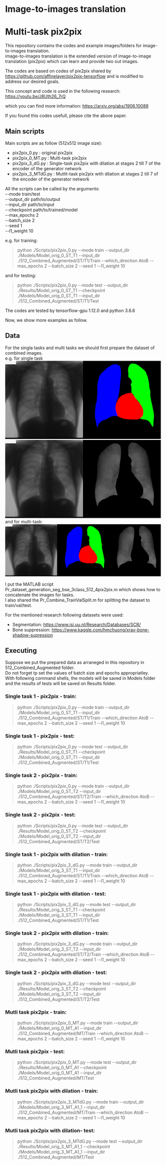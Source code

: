 # Image-to-images translation
# Multi-task pix2pix

This repository contains the codes and example images/folders for image-to-images translation. <br>
image-to-images translation is the extended version of image-to-image translation (pix2pix) which can learn and provide two out images. <br>

The codes are based on codes of pix2pix shared by https://github.com/affinelayer/pix2pix-tensorflow and is modified to address our desired goals.

This concept and code is used in the following research:<br>
https://youtu.be/J8Uth26_7rQ <br>


which you can find more information:
https://arxiv.org/abs/1906.10089

If you found this codes usefull, please cite the above paper.


## Main scripts
Main scripts are as follow (512x512 image size):

- pix2pix_0.py : original pix2pix 
- pix2pix_0_MT.py : Multi-task pix2pix 
- pix2pix_3_dG.py : Single-task pix2pix with dilation at stages 2 till 7 of the encoder of the generator network
- pix2pix_3_MTdG.py : Mutlit-task pix2pix with dilation at stages 2 till 7 of the encoder of the generator network

All the scripts can be called by the arguments: <br>
--mode   train/test  <br>
--output_dir   path/to/output  <br>
--input_dir   path/to/input  <br>
--checkpoint    path/to/trained/model  <br>
--max_epochs   2  <br>
--batch_size   2 <br>
--seed   1 <br>
--l1_weight   10 <br>

e.g. 
for training: <br>
> python ./Scripts/pix2pix_0.py --mode train  --output_dir ./Models/Model_orig_0_ST_T1  --input_dir ./512_Combined_Augmented/ST/T1/Train --which_direction AtoB --max_epochs 2 --batch_size 2 --seed 1 --l1_weight 10 

and for testing: <br>
> python ./Scripts/pix2pix_0.py --mode test --output_dir ./Results/Model_orig_0_ST_T1 --checkpoint ./Models/Model_orig_0_ST_T1 --input_dir ./512_Combined_Augmented/ST/T1/Test 

The codes are tested by tensorflow-gpu 1.12.0 and python 3.6.6


Now, we show more examples as follow.

## Data

For the singla tasks and multi tasks we should first prepare the dataset of combined images.<br>
e.g. for single task <br>
![Alt text](./512_Combined_Augmented/ST/T1/Val/JPCLN001.png?raw=true "Title") <br>
![Alt text](./512_Combined_Augmented/ST/T2/Val/JPCLN001.png?raw=true "Title")
and for multi-task: <br>
![Alt text](./512_Combined_Augmented/MT/Val/JPCLN001.png?raw=true "Title")

I put the MATLAB script Pr_dataset_generation_seg_bse_3class_512_4pix2pix.m which shows how to concatenate the images for tasks. <br>
I also shared the Pr_Combine_TrainValSplit.m for splitting the dataset to train/val/test.

For the mentioned research following datasets were used:
- Segmentation: https://www.isi.uu.nl/Research/Databases/SCR/
- Bone suppression: https://www.kaggle.com/hmchuong/xray-bone-shadow-supression

## Executing

Suppose we put the prepared data as arraneged in this repository in 512_Combined_Augmented folder.<br>
Do not forget tp set the values of batch size and epochs appropriatley.<br>
With following command shells, the models will be saved in Models folder and the results of tests will be saved on Results folder.<br>

### Single task 1 - pix2pix - train:
> python ./Scripts/pix2pix_0.py --mode train  --output_dir ./Models/Model_orig_0_ST_T1  --input_dir ./512_Combined_Augmented/ST/T1/Train --which_direction AtoB --max_epochs 2 --batch_size 2 --seed 1 --l1_weight 10
### Single task 1 - pix2pix - test:
> python ./Scripts/pix2pix_0.py --mode test --output_dir ./Results/Model_orig_0_ST_T1 --checkpoint ./Models/Model_orig_0_ST_T1 --input_dir ./512_Combined_Augmented/ST/T1/Test 
### Single task 2 - pix2pix - train:
> python ./Scripts/pix2pix_0.py --mode train  --output_dir ./Models/Model_orig_0_ST_T2  --input_dir ./512_Combined_Augmented/ST/T2/Train --which_direction AtoB --max_epochs 2 --batch_size 2 --seed 1 --l1_weight 10
### Single task 2 - pix2pix - test:
> python ./Scripts/pix2pix_0.py --mode test --output_dir ./Results/Model_orig_0_ST_T2 --checkpoint ./Models/Model_orig_0_ST_T2 --input_dir ./512_Combined_Augmented/ST/T2/Test 
### Single task 1 - pix2pix with dilation - train:
> python ./Scripts/pix2pix_3_dG.py --mode train  --output_dir ./Models/Model_orig_3_ST_T1  --input_dir ./512_Combined_Augmented/ST/T1/Train --which_direction AtoB --max_epochs 2 --batch_size 2 --seed 1 --l1_weight 10
### Single task 1 - pix2pix with dilation - test:
> python ./Scripts/pix2pix_3_dG.py --mode test --output_dir ./Results/Model_orig_3_ST_T1 --checkpoint ./Models/Model_orig_3_ST_T1 --input_dir ./512_Combined_Augmented/ST/T1/Test 
### Single task 2 - pix2pix with dilation - train:
> python ./Scripts/pix2pix_3_dG.py --mode train  --output_dir ./Models/Model_orig_3_ST_T2  --input_dir ./512_Combined_Augmented/ST/T2/Train --which_direction AtoB --max_epochs 2 --batch_size 2 --seed 1 --l1_weight 10
### Single task 2 - pix2pix with dilation - test:
> python ./Scripts/pix2pix_3_dG.py --mode test --output_dir ./Results/Model_orig_3_ST_T2 --checkpoint ./Models/Model_orig_3_ST_T2 --input_dir ./512_Combined_Augmented/ST/T2/Test 
### Mutli task pix2pix - train:
> python ./Scripts/pix2pix_0_MT.py --mode train  --output_dir ./Models/Model_orig_0_MT_A1  --input_dir ./512_Combined_Augmented/MT/Train --which_direction AtoB --max_epochs 2 --batch_size 2 --seed 1 --l1_weight 10
### Mutli task pix2pix - test:
> python ./Scripts/pix2pix_0_MT.py --mode test --output_dir ./Results/Model_orig_0_MT_A1 --checkpoint ./Models/Model_orig_0_MT_A1 --input_dir ./512_Combined_Augmented/MT/Test 
### Mutli task pix2pix with dilation - train:
> python ./Scripts/pix2pix_3_MTdG.py --mode train  --output_dir ./Models/Model_orig_3_MT_A1_1  --input_dir ./512_Combined_Augmented/MT/Train --which_direction AtoB --max_epochs 2 --batch_size 2 --seed 1 --l1_weight 10 
### Mutli task pix2pix with dilation- test:
> python ./Scripts/pix2pix_3_MTdG.py --mode test --output_dir ./Results/Model_orig_3_MT_A1_1 --checkpoint ./Models/Model_orig_3_MT_A1_1 --input_dir ./512_Combined_Augmented/MT/Test 


